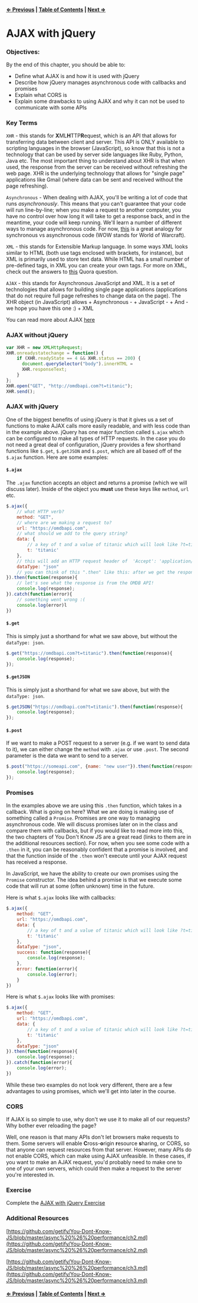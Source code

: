 #### [⇐ Previous](./03-how-the-web-works.md) | [Table of Contents](./../readme.md) | [Next ⇒](./05-async-javascript.md)

# AJAX with jQuery

### Objectives:

By the end of this chapter, you should be able to:

- Define what AJAX is and how it is used with jQuery
- Describe how jQuery manages asynchronous code with callbacks and promises 
- Explain what CORS is
- Explain some drawbacks to using AJAX and why it can not be used to communicate with some APIs

### Key Terms

`XHR` - this stands for **X**ML**H**TTP**R**equest, which is an API that allows for transferring data between client and server. This API is ONLY available to scripting languages in the browser (JavaScript), so know that this is not a technology that can be used by server side languages like Ruby, Python, Java etc. The most important thing to understand about XHR is that when used, the response from the server can be received without refreshing the web page. XHR is the underlying technology that allows for "single page" applications like Gmail (where data can be sent and received without the page refreshing).

`Asynchronous` - When dealing with AJAX, you'll be writing a lot of code that runs _asynchronously_. This means that you can't guarantee that your code will run line-by-line; when you make a request to another computer, you have no control over how long it will take to get a response back, and in the meantime, your code will keep running. We'll learn a number of different ways to manage asynchronous code. For now, [this](http://stackoverflow.com/questions/4559032/easy-to-understand-definition-of-asynchronous-event) is a great analogy for synchronous vs asynchronous code (WOW stands for World of Warcraft).

`XML` - this stands for Extensible Markup language. In some ways XML looks similar to HTML (both use tags enclosed with brackets, for instance), but XML is primarily used to store text data. While HTML has a small number of pre-defined tags, in XML you can create your own tags. For more on XML, check out the answers to [this](https://www.quora.com/What-is-the-difference-between-HTML-and-XML) Quora question. 

`AJAX` - this stands for Asynchronous JavaScript and XML. It is a set of technologies that allows for building single page applications (applications that do not require full page refreshes to change data on the page). The XHR object (in JavaScript) allows 
    + Asynchronous - 
    + JavaScript - 
    + And - we hope you have this one :)
    + XML

You can read more about AJAX [here](https://developer.mozilla.org/en-US/docs/AJAX/Getting_Started)

### AJAX without jQuery

```javascript
var XHR = new XMLHttpRequest;
XHR.onreadystatechange = function() {
    if (XHR.readyState == 4 && XHR.status == 200) {
      document.querySelector("body").innerHTML =
      XHR.responseText;
    }
};
XHR.open("GET", "http://omdbapi.com?t=titanic");
XHR.send();
```

### AJAX with jQuery

One of the biggest benefits of using jQuery is that it gives us a set of functions to make AJAX calls more easily readable, and with less code than in the example above. jQuery has one major function called `$.ajax` which can be configured to make all types of HTTP requests. In the case you do not need a great deal of configuration, jQuery provides a few shorthand functions like `$.get`, `$.getJSON` and `$.post`, which are all based off of the `$.ajax` function. Here are some examples:

#### `$.ajax`

The `.ajax` function accepts an object and returns a promise (which we will discuss later). Inside of the object you **must** use these keys like `method`, `url` etc. 

```javascript
$.ajax({
    // what HTTP verb?
    method: "GET",
    // where are we making a request to?
    url: "https://omdbapi.com",
    // what should we add to the query string?
    data: {
        // a key of t and a value of titanic which will look like ?t=titanic
        t: 'titanic'
    },
    // this will add an HTTP request header of  'Accept': 'application/json'
    dataType: "json"
    // you can think of this ".then" like this: after we get the response, then what do we do? 
}).then(function(response){
    // let's see what the response is from the OMDB API!
    console.log(response);
}).catch(function(error){
    // something went wrong :(
    console.log(error)l
})
```

#### `$.get`

This is simply just a shorthand for what we saw above, but without the `dataType: json`.

```javascript
$.get("https://omdbapi.com?t=titanic").then(function(response){
    console.log(response);
});
```

#### `$.getJSON`

This is simply just a shorthand for what we saw above, but with the `dataType: json`.

```javascript
$.getJSON("https://omdbapi.com?t=titanic").then(function(response){
    console.log(response);
});
```

#### `$.post`

If we want to make a POST request to a server (e.g. if we want to send data to it), we can either change the `method` with `.ajax` or use `.post`. The second parameter is the data we want to send to a server. 

```javascript
$.post("https://someapi.com", {name: "new user"}).then(function(response){
    console.log(response);
});
```

### Promises

In the examples above we are using this `.then` function, which takes in a callback. What is going on here? What we are doing is making use of something called a `Promise`. Promises are one way to managing asynchronous code. We will discuss promises later on in the class and compare them with callbacks, but if you would like to read more into this, the two chapters of You Don't Know JS are a great read (links to them are in the additional resources section). For now, when you see some code with a `.then` in it, you can be reasonably confident that a promise is involved, and that the function inside of the `.then` won't execute until your AJAX request has received a response.

In JavaScript, we have the ability to create our own promises using the `Promise` constructor. The idea behind a promise is that we execute some code that will run at some (often unknown) time in the future.

Here is what `$.ajax` looks like with callbacks:

```javascript
$.ajax({
    method: "GET",
    url: "https://omdbapi.com",
    data: {
        // a key of t and a value of titanic which will look like ?t=titanic
        t: 'titanic'
    },
    dataType: "json",
    success: function(response){
        console.log(response);
    },
    error: function(error){
        console.log(error);
    }
})
```

Here is what `$.ajax` looks like with promises:

```javascript
$.ajax({
    method: "GET",
    url: "https://omdbapi.com",
    data: {
        // a key of t and a value of titanic which will look like ?t=titanic
        t: 'titanic'
    },
    dataType: "json"
}).then(function(response){
    console.log(response);
}).catch(function(error){
    console.log(error);
})
```

While these two examples do not look very different, there are a few advantages to using promises, which we'll get into later in the course. 

### CORS

If AJAX is so simple to use, why don't we use it to make all of our requests? Why bother ever reloading the page?

Well, one reason is that many APIs don't let browsers make requests to them. Some servers will enable **C**ross-**o**rigin **r**esource **s**haring, or CORS, so that anyone can request resources from that server. However, many APIs do not enable CORS, which can make using AJAX unfeasible. In these cases, if you want to make an AJAX request, you'd probably need to make one to one of your own servers, which could then make a request to the server you're interested in. 

### Exercise

Complete the [AJAX with jQuery Exercise](https://github.com/rithmschool/prework_exercises/tree/master/ajax_with_jquery_exercise)

### Additional Resources

[https://github.com/getify/You-Dont-Know-JS/blob/master/async%20%26%20performance/ch2.md](https://github.com/getify/You-Dont-Know-JS/blob/master/async%20%26%20performance/ch2.md)

[https://github.com/getify/You-Dont-Know-JS/blob/master/async%20%26%20performance/ch3.md](https://github.com/getify/You-Dont-Know-JS/blob/master/async%20%26%20performance/ch3.md)

#### [⇐ Previous](./03-how-the-web-works.md) | [Table of Contents](./../readme.md) | [Next ⇒](./05-async-javascript.md)